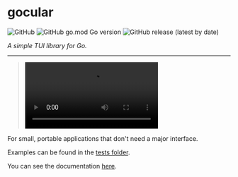 # gocular

![GitHub](https://img.shields.io/github/license/jibstack64/gocular) ![GitHub go.mod Go version](https://img.shields.io/github/go-mod/go-version/jibstack64/gocular) ![GitHub release (latest by date)](https://img.shields.io/github/v/release/jibstack64/gocular)

*A simple TUI library for Go.*

---

> ![Preview](https://raw.githubusercontent.com/jibstack64/gocular/master/examples/preview.mp4)

For small, portable applications that don't need a major interface.

Examples can be found in the [tests folder](https://github.com/jibstack64/gocular/blob/master/tests).

You can see the documentation [here](https://github.com/jibstack64/gocular/blob/master/docs/DOCS.md).
